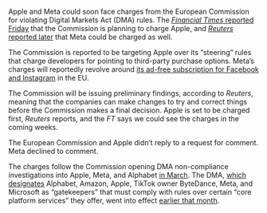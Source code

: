 Apple and Meta could soon face charges from the European Commission for violating Digital Markets Act (DMA) rules. The [*Financial Times* reported Friday](https://www.ft.com/content/31a996d5-b472-4357-953e-ace078494604) that the Commission is planning to charge Apple, and [*Reuters* reported later](https://www.reuters.com/technology/apple-meta-set-face-eu-charges-under-landmark-tech-rules-sources-say-2024-06-14/) that Meta could be charged as well.

The Commission is reported to be targeting Apple over its “steering” rules that charge developers for pointing to third-party purchase options. Meta’s charges will reportedly revolve around [its ad-free subscription for Facebook and Instagram](/2023/10/30/23938283/facebook-instagram-ad-free-subscription-eu) in the EU.

The Commission will be issuing preliminary findings, according to *Reuters*, meaning that the companies can make changes to try and correct things before the Commission makes a final decision. Apple is set to be charged first, *Reuters* reports, and the *FT* says we could see the charges in the coming weeks.

The European Commission and Apple didn’t reply to a request for comment. Meta declined to comment.

The charges follow the Commission opening DMA non-compliance investigations into Apple, Meta, and Alphabet [in March](/2024/3/25/24111232/european-commission-digital-markets-act-investigation). The DMA, [which designates](/2024/3/6/24091592/eu-dma-competition-compliance-deadline-big-tech-policy-changes) Alphabet, Amazon, Apple, TikTok owner ByteDance, Meta, and Microsoft as “gatekeepers” that must comply with rules over certain “core platform services” they offer, went into effect [earlier that month](/2024/3/6/24091695/digital-markets-act-eu-compliance-experts).
